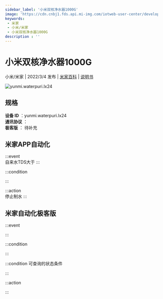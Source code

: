 ```yaml
---
sidebar_label: '小米双核净水器1000G'
image: 'https://cdn.cnbj1.fds.api.mi-img.com/iotweb-user-center/developer_1679048029520LCSc4Sbu.png?GalaxyAccessKeyId=AKVGLQWBOVIRQ3XLEW&Expires=9223372036854775807&Signature=bPtnZAPl3P23MvOv3/TA2VRzH44='
keywords: 
 - 米家
 - 小米/米家
 - 小米双核净水器1000G
description : ''
---
```

# 小米双核净水器1000G

小米/米家 | 2022/3/4 发布 | [米家百科](https://home.mi.com/webapp/content/baike/product/index.html?model=yunmi.waterpuri.lx24) | [说明书](https://home.mi.com/views/introduction.html?model=yunmi.waterpuri.lx24&region=cn)

![yunmi.waterpuri.lx24](https://cdn.cnbj1.fds.api.mi-img.com/iotweb-user-center/developer_1679048029520LCSc4Sbu.png?GalaxyAccessKeyId=AKVGLQWBOVIRQ3XLEW&Expires=9223372036854775807&Signature=bPtnZAPl3P23MvOv3/TA2VRzH44=)

## 规格  
> 
**设备 ID** ：yunmi.waterpuri.lx24  
**通讯协议** ：  
**极客版**  ： 待补充 


## 米家APP自动化  

:::event  
自来水TDS大于
:::

:::condition  

:::

:::action   
停止制水
:::

## 米家自动化极客版  

:::event  

:::

:::condition  

:::

:::condition 可查询的状态条件  

:::

:::action  

:::

        
